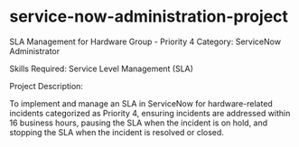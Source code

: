 # service-now-administration-project
SLA Management for Hardware Group - Priority 4
Category: ServiceNow Administrator

Skills Required:
Service Level Management (SLA)

Project Description:

To implement and manage an SLA in ServiceNow for hardware-related incidents categorized as Priority 4, ensuring incidents are addressed within 16 business hours, pausing the SLA when the incident is on hold, and stopping the SLA when the incident is resolved or closed.
